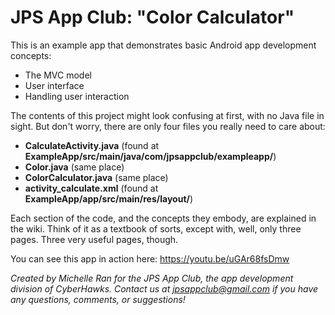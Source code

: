 # JPS App Club: "Color Calculator"
This is an example app that demonstrates basic Android app development concepts:
  - The MVC model
  - User interface
  - Handling user interaction

The contents of this project might look confusing at first, with no Java file in sight. But don't worry, there are only four files you really need to care about:
- **CalculateActivity.java** (found at **ExampleApp/src/main/java/com/jpsappclub/exampleapp/**)
- **Color.java** (same place)
- **ColorCalculator.java** (same place)
- **activity_calculate.xml** (found at **ExampleApp/app/src/main/res/layout/**)

Each section of the code, and the concepts they embody, are explained in the wiki. Think of it as a textbook of sorts, except with, well, only three pages. Three very useful pages, though.

You can see this app in action here: https://youtu.be/uGAr68fsDmw

*Created by Michelle Ran for the JPS App Club, the app development division of CyberHawks. Contact us at jpsappclub@gmail.com if you have any questions, comments, or suggestions!*
